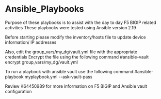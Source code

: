 # Ansible_Playbooks
Purpose of these playbooks is to assist with the day to day F5 BIGIP related activities 
These playbooks were tested using Ansible version 2.19

Before starting please modify the inventory/hosts file to update device information/ IP addresses

Also, edit the group_vars/my_dg/vault.yml file with the appropriate credentials
  Encrypt the file using the following command 
  #ansible-vault encrypt group_vars/my_dg/vault.yml

To run a playbook with ansible vault use the following command
  #ansible-playbook myplaybook.yml --ask-vault-pass
  
Review K64450989 for more information on F5 BIGIP and Ansible vault configuration
